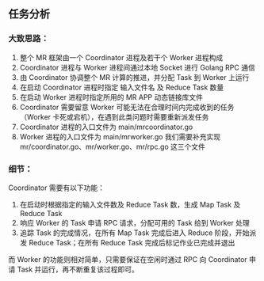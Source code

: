 ## 任务分析

### 大致思路：

1. 整个 MR 框架由一个 Coordinator 进程及若干个 Worker 进程构成
2. Coordinator 进程与 Worker 进程间通过本地 Socket 进行 Golang RPC 通信
3. 由 Coordinator 协调整个 MR 计算的推进，并分配 Task 到 Worker 上运行
4. 在启动 Coordinator 进程时指定 输入文件名 及 Reduce Task 数量
5. 在启动 Worker 进程时指定所用的 MR APP 动态链接库文件
6. Coordinator 需要留意 Worker 可能无法在合理时间内完成收到的任务（Worker 卡死或宕机），在遇到此类问题时需要重新派发任务
7. Coordinator 进程的入口文件为 main/mrcoordinator.go
8. Worker 进程的入口文件为 main/mrworker.go
我们需要补充实现 mr/coordinator.go、mr/worker.go、mr/rpc.go 这三个文件

### 细节：

Coordinator 需要有以下功能：

1. 在启动时根据指定的输入文件数及 Reduce Task 数，生成 Map Task 及 Reduce Task
2. 响应 Worker 的 Task 申请 RPC 请求，分配可用的 Task 给到 Worker 处理
3. 追踪 Task 的完成情况，在所有 Map Task 完成后进入 Reduce 阶段，开始派发 Reduce Task；在所有 Reduce Task 完成后标记作业已完成并退出

而 Worker 的功能则相对简单，只需要保证在空闲时通过 RPC 向 Coordinator 申请 Task 并运行，再不断重复该过程即可。